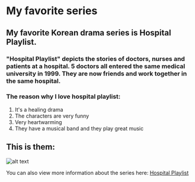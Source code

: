 # **My favorite series**
## My favorite Korean drama series is Hospital Playlist.
### "Hospital Playlist" depicts the stories of doctors, nurses and patients at a hospital. 5 doctors all entered the same medical university in 1999. They are now friends and work together in the same hospital.
### The reason why I love hospital playlist:
1. It's a healing drama
2. The characters are very funny
3. Very heartwarming
4. They have a musical band and they play great music

## This is them:
![alt text](https://asianwiki.com/images/c/ca/Hospital_Playlist-P1.jpg)

You can also view more information about the series here: [Hospital Playlist](https://en.wikipedia.org/wiki/Hospital_Playlist#:~:text=Hospital%20Playlist%20follows%20the%20lives,school.%20Lee%20Ik-jun%20is)
